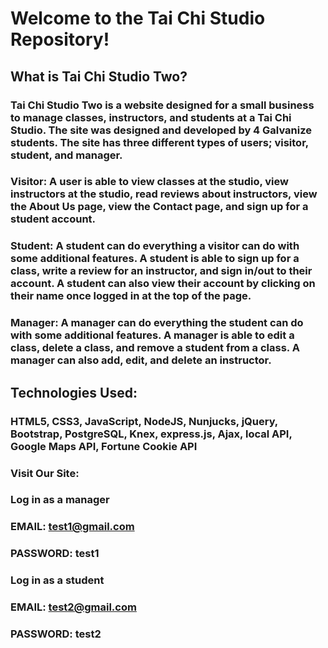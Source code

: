 # Welcome to the Tai Chi Studio Repository!


## What is Tai Chi Studio Two?

### Tai Chi Studio Two is a website designed for a small business to manage classes, instructors, and students at a Tai Chi Studio.  The site was designed and developed by 4 Galvanize students. The site has three different types of users; visitor, student, and manager.

### Visitor: A user is able to view classes at the studio, view instructors at the studio, read reviews about instructors, view the About Us page, view the Contact page, and sign up for a student account.

### Student: A student can do everything a visitor can do with some additional features.  A student is able to sign up for a class, write a review for an instructor, and sign in/out to their account.  A student can also view their account by clicking on their name once logged in at the top of the page.

### Manager: A manager can do everything the student can do with some additional features. A manager is able to edit a class, delete a class, and remove a student from a class.  A manager can also add, edit, and delete an instructor.


## Technologies Used:

### HTML5, CSS3, JavaScript, NodeJS, Nunjucks, jQuery, Bootstrap, PostgreSQL, Knex, express.js, Ajax, local API, Google Maps API, Fortune Cookie API



### Visit Our Site:

### Log in as a manager
### EMAIL: test1@gmail.com
### PASSWORD: test1

### Log in as a student
### EMAIL: test2@gmail.com
### PASSWORD: test2
